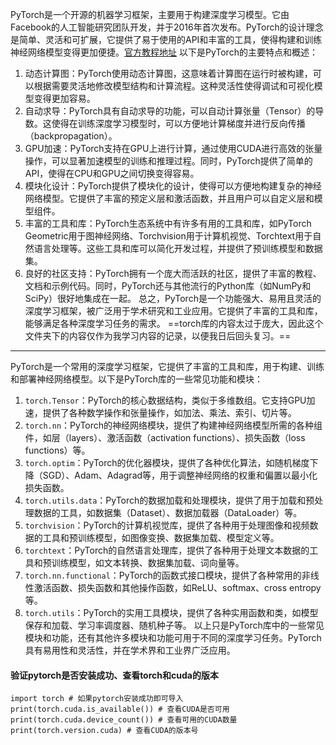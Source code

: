 PyTorch是一个开源的机器学习框架，主要用于构建深度学习模型。它由Facebook的人工智能研究团队开发，并于2016年首次发布。PyTorch的设计理念是简单、灵活和可扩展，它提供了易于使用的API和丰富的工具，使得构建和训练神经网络模型变得更加便捷。[官方教程地址](https://pytorch-cn.readthedocs.io/zh/latest/)
以下是PyTorch的主要特点和概述：
1. 动态计算图：PyTorch使用动态计算图，这意味着计算图在运行时被构建，可以根据需要灵活地修改模型结构和计算流程。这种灵活性使得调试和可视化模型变得更加容易。
2. 自动求导：PyTorch具有自动求导的功能，可以自动计算张量（Tensor）的导数。这使得在训练深度学习模型时，可以方便地计算梯度并进行反向传播（backpropagation）。
3. GPU加速：PyTorch支持在GPU上进行计算，通过使用CUDA进行高效的张量操作，可以显著加速模型的训练和推理过程。同时，PyTorch提供了简单的API，使得在CPU和GPU之间切换变得容易。
4. 模块化设计：PyTorch提供了模块化的设计，使得可以方便地构建复杂的神经网络模型。它提供了丰富的预定义层和激活函数，并且用户可以自定义层和模型组件。
5. 丰富的工具和库：PyTorch生态系统中有许多有用的工具和库，如PyTorch Geometric用于图神经网络、Torchvision用于计算机视觉、Torchtext用于自然语言处理等。这些工具和库可以简化开发过程，并提供了预训练模型和数据集。
6. 良好的社区支持：PyTorch拥有一个庞大而活跃的社区，提供了丰富的教程、文档和示例代码。同时，PyTorch还与其他流行的Python库（如NumPy和SciPy）很好地集成在一起。
总之，PyTorch是一个功能强大、易用且灵活的深度学习框架，被广泛用于学术研究和工业应用。它提供了丰富的工具和库，能够满足各种深度学习任务的需求。
==torch库的内容太过于庞大，因此这个文件夹下的内容仅作为我学习内容的记录，以便我日后回头复习。==
---
PyTorch是一个常用的深度学习框架，它提供了丰富的工具和库，用于构建、训练和部署神经网络模型。以下是PyTorch库的一些常见功能和模块：
1. `torch.Tensor`：PyTorch的核心数据结构，类似于多维数组。它支持GPU加速，提供了各种数学操作和张量操作，如加法、乘法、索引、切片等。
2. `torch.nn`：PyTorch的神经网络模块，提供了构建神经网络模型所需的各种组件，如层（layers）、激活函数（activation functions）、损失函数（loss functions）等。
3. `torch.optim`：PyTorch的优化器模块，提供了各种优化算法，如随机梯度下降（SGD）、Adam、Adagrad等，用于调整神经网络的权重和偏置以最小化损失函数。
4. `torch.utils.data`：PyTorch的数据加载和处理模块，提供了用于加载和预处理数据的工具，如数据集（Dataset）、数据加载器（DataLoader）等。
5. `torchvision`：PyTorch的计算机视觉库，提供了各种用于处理图像和视频数据的工具和预训练模型，如图像变换、数据集加载、模型定义等。
6. `torchtext`：PyTorch的自然语言处理库，提供了各种用于处理文本数据的工具和预训练模型，如文本转换、数据集加载、词向量等。
7. `torch.nn.functional`：PyTorch的函数式接口模块，提供了各种常用的非线性激活函数、损失函数和其他操作函数，如ReLU、softmax、cross entropy等。
8. `torch.utils`：PyTorch的实用工具模块，提供了各种实用函数和类，如模型保存和加载、学习率调度器、随机种子等。
以上只是PyTorch库中的一些常见模块和功能，还有其他许多模块和功能可用于不同的深度学习任务。PyTorch具有易用性和灵活性，并在学术界和工业界广泛应用。


#### 验证pytorch是否安装成功、查看torch和cuda的版本
```
import torch # 如果pytorch安装成功即可导入
print(torch.cuda.is_available()) # 查看CUDA是否可用
print(torch.cuda.device_count()) # 查看可用的CUDA数量
print(torch.version.cuda) # 查看CUDA的版本号
```
